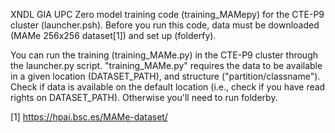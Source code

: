 XNDL GIA UPC
Zero model training code (training_MAMepy) for the CTE-P9 cluster (launcher.psh). Before you run this code, data must be downloaded (MAMe 256x256 dataset[1]) and set up (folderfy).

You can run the training (training_MAMe.py) in the CTE-P9 cluster through the launcher.py script. "training_MAMe.py" requires the data to be available in a given location (DATASET_PATH), and structure ("partition/classname"). Check if data is available on the default location (i.e., check if you have read rights on DATASET_PATH). Otherwise you'll need to run folderby.

[1] https://hpai.bsc.es/MAMe-dataset/
